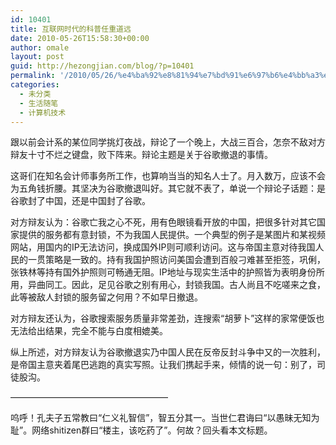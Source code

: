 ```yaml
---
id: 10401
title: 互联网时代的科普任重道远
date: 2010-05-26T15:58:30+00:00
author: omale
layout: post
guid: http://hezongjian.com/blog/?p=10401
permalink: '/2010/05/26/%e4%ba%92%e8%81%94%e7%bd%91%e6%97%b6%e4%bb%a3%e7%9a%84%e7%a7%91%e6%99%ae%e4%bb%bb%e9%87%8d%e9%81%93%e8%bf%9c/'
categories:
  - 未分类
  - 生活随笔
  - 计算机技术
---
```

跟以前会计系的某位同学挑灯夜战，辩论了一个晚上，大战三百合，怎奈不敌对方辩友十寸不烂之键盘，败下阵来。辩论主题是关于谷歌撤退的事情。

这哥们在知名会计师事务所工作，也算响当当的知名人士了。月入数万，应该不会为五角钱折腰。其坚决为谷歌撤退叫好。其它就不表了，单说一个辩论子话题：是谷歌封了中国，还是中国封了谷歌。

对方辩友认为：谷歌亡我之心不死，用有色眼镜看开放的中国，把很多针对其它国家提供的服务都有意封锁，不为我国人民提供。一个典型的例子是某图片和某视频网站，用国内的IP无法访问，换成国外IP则可顺利访问。这与帝国主意对待我国人民的一贯策略是一致的。持有我国护照访问美国会遭到百般刁难甚至拒签，巩俐，张铁林等持有国外护照则可畅通无阻。IP地址与现实生活中的护照皆为表明身份所用，异曲同工。因此，足见谷歌之别有用心，封锁我国。古人尚且不吃嗟来之食，此等被敌人封锁的服务留之何用？不如早日撤退。

对方辩友还认为，谷歌搜索服务质量非常差劲，连搜索&ldquo;胡萝卜&rdquo;这样的家常便饭也无法给出结果，完全不能与白度相媲美。

纵上所述，对方辩友认为谷歌撤退实乃中国人民在反帝反封斗争中又的一次胜利，是帝国主意夹着尾巴逃跑的真实写照。让我们携起手来，倾情的说一句：别了，司徒股沟。

&#8212;&#8212;&#8212;&#8212;&#8212;&#8212;&#8212;&#8212;&#8212;&#8212;&#8212;&#8212;&#8212;&#8212;&#8212;&#8212;&#8212;&#8212;

呜呼！孔夫子五常教曰&ldquo;仁义礼智信&rdquo;，智五分其一。当世仁君诲曰&ldquo;以愚昧无知为耻&rdquo;。网络shitizen群曰&ldquo;楼主，该吃药了&rdquo;。何故？回头看本文标题。

&nbsp;